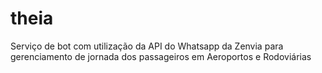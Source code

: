# theia
Serviço de bot com utilização da API do Whatsapp da Zenvia para gerenciamento de jornada dos passageiros em Aeroportos e Rodoviárias

